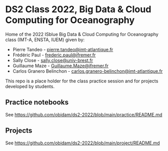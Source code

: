 # DS2 Class 2022, Big Data & Cloud Computing for Oceanography

Home of the 2022 ISblue Big Data & Cloud Computing for Oceanography class (IMT-A, ENSTA, IUEM) given by:

- Pierre Tandeo - pierre.tandeo@imt-atlantique.fr
- Frédéric Paul - frederic.paul@ifremer.fr
- Sally Close - sally.close@univ-brest.fr
- Guillaume Maze - Guillaume.Maze@ifremer.fr
- Carlos Granero Belinchon - carlos.granero-belinchon@imt-atlantique.fr

This repo is a place holder for the class practice session and for projects developed by students.

## Practice notebooks

See https://github.com/obidam/ds2-2022/blob/main/practice/README.md

## Projects

See https://github.com/obidam/ds2-2022/blob/main/project/README.md